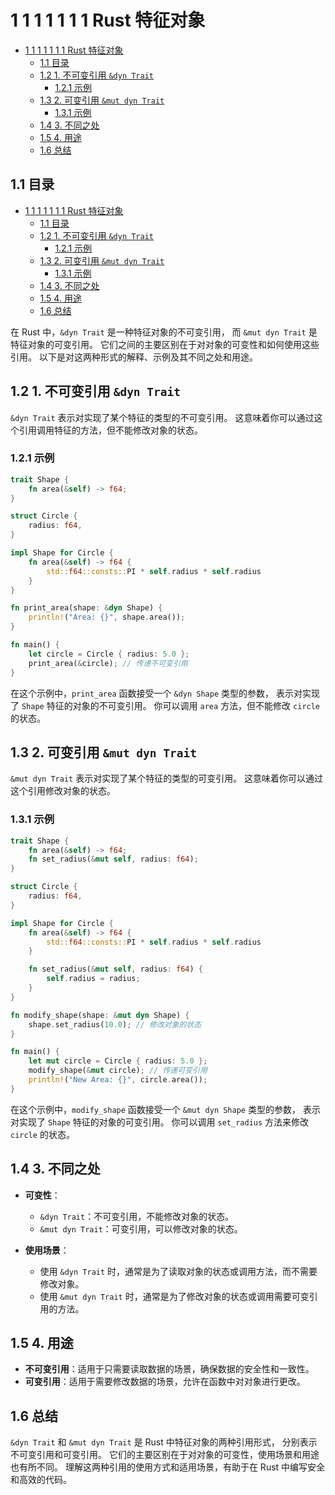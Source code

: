 # 1 1 1 1 1 1 1 Rust 特征对象

<!-- TOC START -->
- [1 1 1 1 1 1 1 Rust 特征对象](#1-1-1-1-1-1-1-rust-特征对象)
  - [1.1 目录](#11-目录)
  - [1.2 1. 不可变引用 `&dyn Trait`](#12-1-不可变引用-dyn-trait)
    - [1.2.1 示例](#121-示例)
  - [1.3 2. 可变引用 `&mut dyn Trait`](#13-2-可变引用-mut-dyn-trait)
    - [1.3.1 示例](#131-示例)
  - [1.4 3. 不同之处](#14-3-不同之处)
  - [1.5 4. 用途](#15-4-用途)
  - [1.6 总结](#16-总结)
<!-- TOC END -->

## 1.1 目录

- [1 1 1 1 1 1 1 Rust 特征对象](#1-1-1-1-1-1-1-rust-特征对象)
  - [1.1 目录](#11-目录)
  - [1.2 1. 不可变引用 `&dyn Trait`](#12-1-不可变引用-dyn-trait)
    - [1.2.1 示例](#121-示例)
  - [1.3 2. 可变引用 `&mut dyn Trait`](#13-2-可变引用-mut-dyn-trait)
    - [1.3.1 示例](#131-示例)
  - [1.4 3. 不同之处](#14-3-不同之处)
  - [1.5 4. 用途](#15-4-用途)
  - [1.6 总结](#16-总结)

在 Rust 中，`&dyn Trait` 是一种特征对象的不可变引用，
而 `&mut dyn Trait` 是特征对象的可变引用。
它们之间的主要区别在于对对象的可变性和如何使用这些引用。
以下是对这两种形式的解释、示例及其不同之处和用途。

## 1.2 1. 不可变引用 `&dyn Trait`

`&dyn Trait` 表示对实现了某个特征的类型的不可变引用。
这意味着你可以通过这个引用调用特征的方法，但不能修改对象的状态。

### 1.2.1 示例

```rust
trait Shape {
    fn area(&self) -> f64;
}

struct Circle {
    radius: f64,
}

impl Shape for Circle {
    fn area(&self) -> f64 {
        std::f64::consts::PI * self.radius * self.radius
    }
}

fn print_area(shape: &dyn Shape) {
    println!("Area: {}", shape.area());
}

fn main() {
    let circle = Circle { radius: 5.0 };
    print_area(&circle); // 传递不可变引用
}

```

在这个示例中，`print_area` 函数接受一个 `&dyn Shape` 类型的参数，
表示对实现了 `Shape` 特征的对象的不可变引用。
你可以调用 `area` 方法，但不能修改 `circle` 的状态。

## 1.3 2. 可变引用 `&mut dyn Trait`

`&mut dyn Trait` 表示对实现了某个特征的类型的可变引用。
这意味着你可以通过这个引用修改对象的状态。

### 1.3.1 示例

```rust
trait Shape {
    fn area(&self) -> f64;
    fn set_radius(&mut self, radius: f64);
}

struct Circle {
    radius: f64,
}

impl Shape for Circle {
    fn area(&self) -> f64 {
        std::f64::consts::PI * self.radius * self.radius
    }

    fn set_radius(&mut self, radius: f64) {
        self.radius = radius;
    }
}

fn modify_shape(shape: &mut dyn Shape) {
    shape.set_radius(10.0); // 修改对象的状态
}

fn main() {
    let mut circle = Circle { radius: 5.0 };
    modify_shape(&mut circle); // 传递可变引用
    println!("New Area: {}", circle.area());
}

```

在这个示例中，`modify_shape` 函数接受一个 `&mut dyn Shape` 类型的参数，
表示对实现了 `Shape` 特征的对象的可变引用。
你可以调用 `set_radius` 方法来修改 `circle` 的状态。

## 1.4 3. 不同之处

- **可变性**：
  - `&dyn Trait`：不可变引用，不能修改对象的状态。
  - `&mut dyn Trait`：可变引用，可以修改对象的状态。

- **使用场景**：
  - 使用 `&dyn Trait` 时，通常是为了读取对象的状态或调用方法，而不需要修改对象。
  - 使用 `&mut dyn Trait` 时，通常是为了修改对象的状态或调用需要可变引用的方法。

## 1.5 4. 用途

- **不可变引用**：适用于只需要读取数据的场景，确保数据的安全性和一致性。
- **可变引用**：适用于需要修改数据的场景，允许在函数中对对象进行更改。

## 1.6 总结

`&dyn Trait` 和 `&mut dyn Trait` 是 Rust 中特征对象的两种引用形式，
分别表示不可变引用和可变引用。
它们的主要区别在于对对象的可变性，使用场景和用途也有所不同。
理解这两种引用的使用方式和适用场景，有助于在 Rust 中编写安全和高效的代码。
